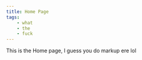 ```yaml
---
title: Home Page
tags:
    - what
    - the
    - fuck
---
```


This is the Home page, I guess you do markup ere lol